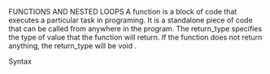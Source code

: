 FUNCTIONS AND NESTED LOOPS
A function is a block of code that executes a particular task in programing. It is a standalone piece of code that can be called from anywhere in the program. The return_type specifies the type of value that the function will return. If the function does not return anything, the return_type will be void .

Syntax

